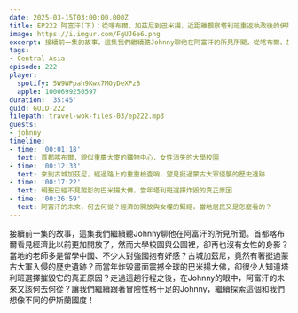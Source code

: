 ```yaml
---
date: 2025-03-15T03:00:00.000Z
title: EP222 阿富汗(下)：從喀布爾、加茲尼到巴米揚，近距離觀察塔利班重返執政後的伊斯蘭國度 ft. Johnny
image: https://i.imgur.com/FgUJ6e6.png
excerpt: 接續前一集的故事，這集我們繼續聽Johnny聊他在阿富汗的所見所聞，從喀布爾、加茲尼到巴米揚，繼續探索這個和我們想像不同的伊斯蘭國度！
tags:
- Central Asia
episode: 222
player:
  spotify: 5W9WPpah9Kwx7MOyDeXPzB
  apple: 1000699250597
duration: '35:45'
guid: GUID-222
filepath: travel-wok-files-03/ep222.mp3
guests:
- johnny
timeline:
- time: '00:01:18'
  text: 首都喀布爾，貌似重慶大廈的購物中心，女性消失的大學校園
- time: '00:12:33'
  text: 來到古城加茲尼，經過路上的重重檢查哨，望見挺過蒙古大軍侵襲的歷史遺跡
- time: '00:17:22'
  text: 朝聖已經不見蹤影的巴米揚大佛，當年塔利班選擇炸毀的真正原因
- time: '00:26:59'
  text: 阿富汗的未來，何去何從？經濟的開放與女權的緊縮，當地居民又是怎麼看的？
---
```

接續前一集的故事，這集我們繼續聽Johnny聊他在阿富汗的所見所聞。首都喀布爾看見經濟比以前更加開放了，然而大學校園與公園裡，卻再也沒有女性的身影？當地的老師多是留學中國、不少人對強國抱有好感？古城加茲尼，竟然有著挺過蒙古大軍入侵的歷史遺跡？而當年炸毀畫面震撼全球的巴米揚大佛，卻很少人知道塔利班選擇摧毀它的真正原因？走過這趟行程之後，在Johnny的眼中，阿富汗的未來又該何去何從？讓我們繼續跟著冒險性格十足的Johnny，繼續探索這個和我們想像不同的伊斯蘭國度！
